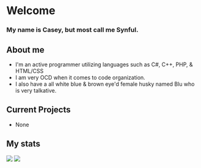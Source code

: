 <h1>Welcome</h1>

<h3>My name is Casey, but most call me Synful.</h3>

<h2>About me</h2>
<ul>
  <li>I'm an active programmer utilizing languages such as C#, C++, PHP, & HTML/CSS</li>
  <li>I am very OCD when it comes to code organization.</li>
  <li>I also have a all white blue & brown eye'd female husky named Blu who is very talkative.</li>
</ul>

<h2>Current Projects</h2>
<ul>
  <li>None</li>
</ul>

<h2>My stats</h2>

<img src="https://github-readme-stats.vercel.app/api?username=synful&show_icons=true&theme=radical&count_private=true&include_all_commits=true">
<img src="https://github-readme-stats.vercel.app/api/top-langs/?username=synful&theme=radical&layout=compact">
